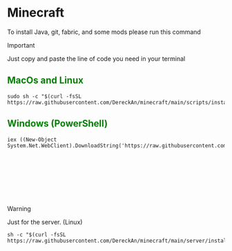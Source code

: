# Minecraft


To install Java, git, fabric, and some mods please run this command

> [!IMPORTANT]
> Just copy and paste the line of code you need in your terminal

<!-- ## MacOs and Linux -->
<h2 style="color: green;">MacOs and Linux</h2>

```
sudo sh -c "$(curl -fsSL https://raw.githubusercontent.com/DereckAn/minecraft/main/scripts/install_farbic_mods_mac&linux.sh)"
```

<!-- ## Windows (PowerShell) -->
<h2 style="color: green;">Windows (PowerShell)</h2>

```
iex ((New-Object System.Net.WebClient).DownloadString('https://raw.githubusercontent.com/DereckAn/minecraft/main/scripts/install_fabric_mods_windows.bat'))
```
<br/>
<br/>
<br/>
<br/>
<br/>
<br/>

> [!WARNING]
> Just for the server. (Linux)
```
sh -c "$(curl -fsSL https://raw.githubusercontent.com/DereckAn/minecraft/main/server/installmods.sh)"
```